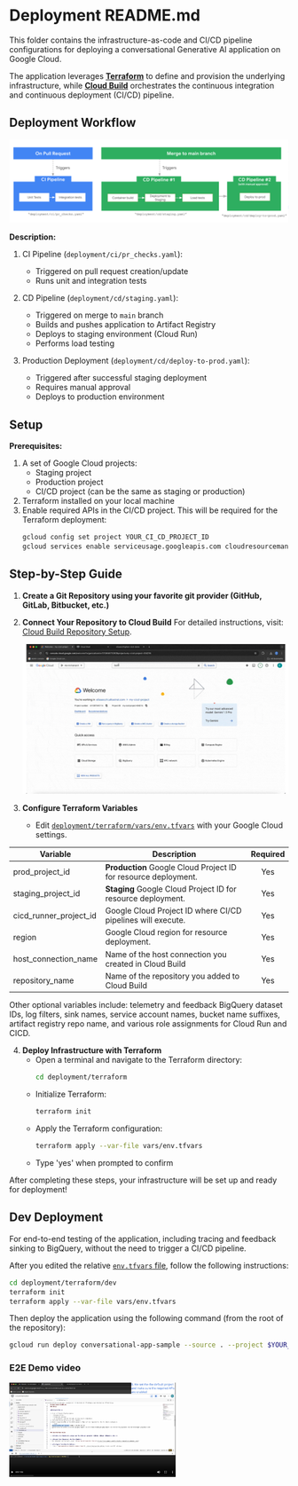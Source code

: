 # Deployment README.md

This folder contains the infrastructure-as-code and CI/CD pipeline configurations for deploying a conversational Generative AI application on Google Cloud.

The application leverages [**Terraform**](http://terraform.io) to define and provision the underlying infrastructure, while [**Cloud Build**](https://cloud.google.com/build/) orchestrates the continuous integration and continuous deployment (CI/CD) pipeline.

## Deployment Workflow

![Deployment Workflow](../images/deployment_workflow.png)

**Description:**

1. CI Pipeline (`deployment/ci/pr_checks.yaml`):

   - Triggered on pull request creation/update
   - Runs unit and integration tests

2. CD Pipeline (`deployment/cd/staging.yaml`):

   - Triggered on merge to `main` branch
   - Builds and pushes application to Artifact Registry
   - Deploys to staging environment (Cloud Run)
   - Performs load testing

3. Production Deployment (`deployment/cd/deploy-to-prod.yaml`):
   - Triggered after successful staging deployment
   - Requires manual approval
   - Deploys to production environment

## Setup

**Prerequisites:**

1. A set of Google Cloud projects:
   - Staging project
   - Production project
   - CI/CD project (can be the same as staging or production)
2. Terraform installed on your local machine
3. Enable required APIs in the CI/CD project. This will be required for the Terraform deployment:
   ```bash
   gcloud config set project YOUR_CI_CD_PROJECT_ID
   gcloud services enable serviceusage.googleapis.com cloudresourcemanager.googleapis.com cloudbuild.googleapis.com secretmanager.googleapis.com
   ```

## Step-by-Step Guide

1. **Create a Git Repository using your favorite git provider (GitHub, GitLab, Bitbucket, etc.)**

2. **Connect Your Repository to Cloud Build**
   For detailed instructions, visit: [Cloud Build Repository Setup](https://cloud.google.com/build/docs/repositories#whats_next).<br>

   ![Alt text](../images/connection_cb.gif)

3. **Configure Terraform Variables**
   - Edit [`deployment/terraform/vars/env.tfvars`](../terraform/vars/env.tfvars) with your Google Cloud settings.

| Variable               | Description                                                     | Required |
| ---------------------- | --------------------------------------------------------------- | :------: |
| prod_project_id        | **Production** Google Cloud Project ID for resource deployment. |   Yes    |
| staging_project_id     | **Staging** Google Cloud Project ID for resource deployment.    |   Yes    |
| cicd_runner_project_id | Google Cloud Project ID where CI/CD pipelines will execute.     |   Yes    |
| region                 | Google Cloud region for resource deployment.                    |   Yes    |
| host_connection_name   | Name of the host connection you created in Cloud Build          |   Yes    |
| repository_name        | Name of the repository you added to Cloud Build                 |   Yes    |

Other optional variables include: telemetry and feedback BigQuery dataset IDs, log filters, sink names, service account names, bucket name suffixes, artifact registry repo name, and various role assignments for Cloud Run and CICD.

4. **Deploy Infrastructure with Terraform**
   - Open a terminal and navigate to the Terraform directory:
     ```bash
     cd deployment/terraform
     ```
   - Initialize Terraform:
     ```bash
     terraform init
     ```
   - Apply the Terraform configuration:
     ```bash
     terraform apply --var-file vars/env.tfvars
     ```
   - Type 'yes' when prompted to confirm

After completing these steps, your infrastructure will be set up and ready for deployment!

## Dev Deployment

For end-to-end testing of the application, including tracing and feedback sinking to BigQuery, without the need to trigger a CI/CD pipeline.

After you edited the relative [`env.tfvars` file](../terraform/dev/vars/env.tfvars), follow the following instructions:

```bash
cd deployment/terraform/dev
terraform init
terraform apply --var-file vars/env.tfvars
```

Then deploy the application using the following command (from the root of the repository):

```bash
gcloud run deploy conversational-app-sample --source . --project $YOUR_DEV_PROJECT_ID --service-account genai-app-sample-cr-sa@$YOUR_DEV_PROJECT_ID.iam.gserviceaccount.com
```

### E2E Demo video

<a href="https://storage.googleapis.com/test-elia-us-central1/template%20deployment%20demo.mp4">
  <img src="../images/preview_video.png" alt="Watch the video" width="300"/>
</a>
